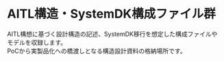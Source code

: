 # AITL構造・SystemDK構成ファイル群

AITL構想に基づく設計構造の記述、SystemDK移行を想定した構成ファイルやモデルを収録します。  
PoCから実製品化への橋渡しとなる構造設計資料の格納場所です。
